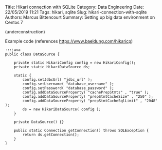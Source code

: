 Title: Hikari connection with SQLite
Category: Data Engineering
Date: 22/05/2019 11:21
Tags: hikari, sqlite
Slug: hikari-connection-with-sqlite
Authors: Marcus Bittencourt
Summary: Setting up big data environment on Centos 7

(underconstruction)

Example code (references https://www.baeldung.com/hikaricp)

    :::java
    public class DataSource {
 
        private static HikariConfig config = new HikariConfig();
        private static HikariDataSource ds;
    
        static {
            config.setJdbcUrl( "jdbc_url" );
            config.setUsername( "database_username" );
            config.setPassword( "database_password" );
            config.addDataSourceProperty( "cachePrepStmts" , "true" );
            config.addDataSourceProperty( "prepStmtCacheSize" , "250" );
            config.addDataSourceProperty( "prepStmtCacheSqlLimit" , "2048" );
            ds = new HikariDataSource( config );
        }
    
        private DataSource() {}
    
        public static Connection getConnection() throws SQLException {
            return ds.getConnection();
        }
    }